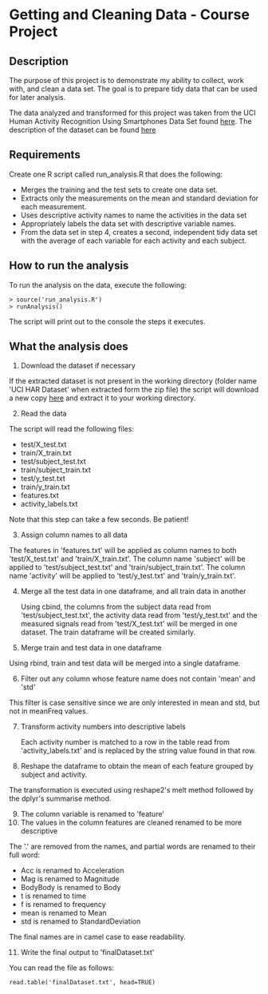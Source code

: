 # Getting and Cleaning Data - Course Project

## Description
The purpose of this project is to demonstrate my ability to collect, work with, and clean a data set. The goal is to prepare tidy data that can be used for later analysis. 

The data analyzed and transformed for this project was taken from the UCI Human Activity Recognition Using Smartphones Data Set found [here](https://d396qusza40orc.cloudfront.net/getdata%2Fprojectfiles%2FUCI%20HAR%20Dataset.zip). The description of the dataset can be found [here](http://archive.ics.uci.edu/ml/datasets/Human+Activity+Recognition+Using+Smartphones )

## Requirements
Create one R script called run_analysis.R that does the following:
- Merges the training and the test sets to create one data set.
- Extracts only the measurements on the mean and standard deviation for each measurement. 
- Uses descriptive activity names to name the activities in the data set
- Appropriately labels the data set with descriptive variable names. 
- From the data set in step 4, creates a second, independent tidy data set with the average of each variable for each activity and each subject.

## How to run the analysis
To run the analysis on the data, execute the following:
```
> source('run_analysis.R')
> runAnalysis()
```
The script will print out to the console the steps it executes.

## What the analysis does
1. Download the dataset if necessary

 If the extracted dataset is not present in the working directory (folder name 'UCI HAR Dataset' when extracted form the zip file) the script will download a new copy [here](https://d396qusza40orc.cloudfront.net/getdata%2Fprojectfiles%2FUCI%20HAR%20Dataset.zip ) and extract it to your working directory.
 
2. Read the data

  The script will read the following files:
  -  test/X_test.txt
  -  train/X_train.txt
  -  test/subject_test.txt
  -  train/subject_train.txt
  -  test/y_test.txt
  -  train/y_train.txt
  -  features.txt
  -  activity_labels.txt
  
  Note that this step can take a few seconds. Be patient!

3. Assign column names to all data

  The features in 'features.txt' will be applied as column names to both 'test/X_test.txt' and 'train/X_train.txt'. The column name 'subject' will be applied to 'test/subject_test.txt' and 'train/subject_train.txt'. The column name 'activity' will be applied to 'test/y_test.txt' and 'train/y_train.txt'.

4. Merge all the test data in one dataframe, and all train data in another

   Using cbind, the columns from the subject data read from 'test/subject_test.txt', the activity data read from 'test/y_test.txt' and the measured signals read from 'test/X_test.txt' will be merged in one dataset. The train dataframe will be created similarly.

5. Merge train and test data in one dataframe

  Using rbind, train and test data will be merged into a single dataframe.
  
6. Filter out any column whose feature name does not contain 'mean' and 'std'

  This filter is case sensitive since we are only interested in mean and std, but not in meanFreq values.
  
7. Transform activity numbers into descriptive labels
    
   Each activity number is matched to a row in the table read from 'activity_labels.txt' and is replaced by the string value found in that row.

8. Reshape the dataframe to obtain the mean of each feature grouped by subject and activity.

  The transformation is executed using reshape2's melt method followed by the dplyr's summarise method.

9. The column variable is renamed to 'feature'
10. The values in the column features are cleaned renamed to be more descriptive
  
  The '.' are removed from the names, and partial words are renamed to their full word: 
  - Acc is renamed to Acceleration
  - Mag is renamed to Magnitude
  - BodyBody is renamed to Body
  - t is renamed to time
  - f is renamed to frequency
  - mean is renamed to Mean
  - std is renamed to StandardDeviation
  
  The final names are in camel case to ease readability.

11. Write the final output to 'finalDataset.txt'

  You can read the file as follows:
  ```
  read.table('finalDataset.txt', head=TRUE)
  ```
